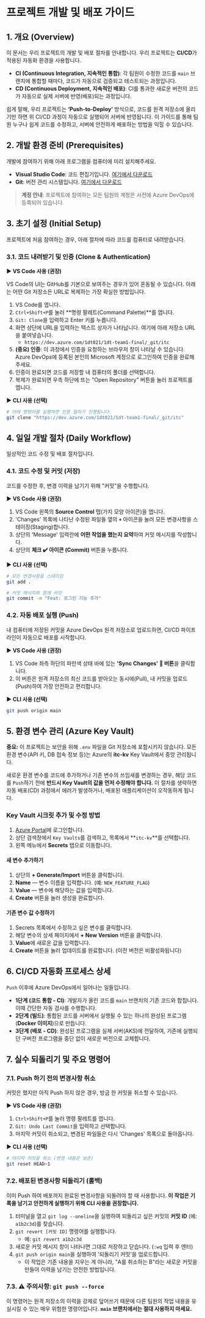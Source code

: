 # 프로젝트 개발 및 배포 가이드

## 1. 개요 (Overview)

이 문서는 우리 프로젝트의 개발 및 배포 절차를 안내합니다. 우리 프로젝트는 **CI/CD**가 적용된 자동화 환경을 사용합니다.

- **CI (Continuous Integration, 지속적인 통합)**: 각 팀원이 수정한 코드를 `main` 브랜치에 통합할 때마다, 코드가 자동으로 검증되고 테스트되는 과정입니다.
- **CD (Continuous Deployment, 지속적인 배포)**: CI를 통과한 새로운 버전의 코드가 자동으로 실제 서버에 반영(배포)되는 과정입니다.

쉽게 말해, 우리 프로젝트는 **‘Push-to-Deploy’** 방식으로, 코드를 원격 저장소에 올리기만 하면 위 CI/CD 과정이 자동으로 실행되어 서버에 반영됩니다. 이 가이드를 통해 팀원 누구나 쉽게 코드를 수정하고, 서버에 안전하게 배포하는 방법을 익힐 수 있습니다.

## 2. 개발 환경 준비 (Prerequisites)

개발에 참여하기 위해 아래 프로그램을 컴퓨터에 미리 설치해주세요.

- **Visual Studio Code**: 코드 편집기입니다. [여기에서 다운로드](https://code.visualstudio.com/)
- **Git**: 버전 관리 시스템입니다. [여기에서 다운로드](https://git-scm.com/downloads)

> **계정 안내**: 프로젝트에 참여하는 모든 팀원의 계정은 사전에 Azure DevOps에 등록되어 있습니다.

## 3. 초기 설정 (Initial Setup)

프로젝트에 처음 참여하는 경우, 아래 절차에 따라 코드를 컴퓨터로 내려받습니다.

### 3.1. 코드 내려받기 및 인증 (Clone & Authentication)

**▶️ VS Code 사용 (권장)**

VS Code의 UI는 GitHub를 기본으로 보여주는 경우가 있어 혼동될 수 있습니다. 아래는 어떤 Git 저장소든 URL로 복제하는 가장 확실한 방법입니다.

1.  VS Code를 엽니다.
2.  `Ctrl+Shift+P`를 눌러 **명령 팔레트(Command Palette)**를 엽니다.
3.  `Git: Clone`을 입력하고 Enter 키를 누릅니다.
4.  화면 상단에 URL을 입력하는 텍스트 상자가 나타납니다. 여기에 아래 저장소 URL을 붙여넣습니다.
    -   `https://dev.azure.com/1dt021/1dt-team1-final/_git/itc`
5.  **(중요) 인증**: 이 과정에서 인증을 요청하는 브라우저 창이 나타날 수 있습니다. Azure DevOps에 등록된 본인의 Microsoft 계정으로 로그인하여 인증을 완료해주세요.
6.  인증이 완료되면 코드를 저장할 내 컴퓨터의 폴더를 선택합니다.
7.  복제가 완료되면 우측 하단에 뜨는 "Open Repository" 버튼을 눌러 프로젝트를 엽니다.

**▶️ CLI 사용 (선택)**
```bash
# 아래 명령어를 실행하면 인증 절차가 진행됩니다.
git clone "https://dev.azure.com/1dt021/1dt-team1-final/_git/itc"
```

## 4. 일일 개발 절차 (Daily Workflow)

일상적인 코드 수정 및 배포 절차입니다.

### 4.1. 코드 수정 및 커밋 (저장)

코드를 수정한 후, 변경 이력을 남기기 위해 "커밋"을 수행합니다.

**▶️ VS Code 사용 (권장)**
1.  VS Code 왼쪽의 **Source Control** 탭(가지 모양 아이콘)을 엽니다.
2.  'Changes' 목록에 나타난 수정된 파일들 옆의 **`+`** 아이콘을 눌러 모든 변경사항을 스테이징(Staging)합니다.
3.  상단의 'Message' 입력란에 **어떤 작업을 했는지 요약**하여 커밋 메시지를 작성합니다.
4.  상단의 **체크 ✔️ 아이콘 (Commit)** 버튼을 누릅니다.

**▶️ CLI 사용 (선택)**
```bash
# 모든 변경사항을 스테이징
git add .

# 커밋 메시지와 함께 커밋
git commit -m "Feat: 로그인 기능 추가"
```

### 4.2. 자동 배포 실행 (Push)

내 컴퓨터에 저장된 커밋을 Azure DevOps 원격 저장소로 업로드하면, CI/CD 파이프라인이 자동으로 배포를 시작합니다.

**▶️ VS Code 사용 (권장)**
1.  VS Code 좌측 하단의 파란색 상태 바에 있는 **'Sync Changes' 🔄 버튼**을 클릭합니다.
2.  이 버튼은 원격 저장소의 최신 코드를 받아오는 동시에(Pull), 내 커밋을 업로드(Push)하여 가장 안전하고 편리합니다.

**▶️ CLI 사용 (선택)**
```bash
git push origin main
```

## 5. 환경 변수 관리 (Azure Key Vault)

**중요:** 이 프로젝트는 보안을 위해 `.env` 파일을 Git 저장소에 포함시키지 않습니다. 모든 환경 변수(API 키, DB 접속 정보 등)는 Azure의 **itc-kv** Key Vault에서 중앙 관리됩니다.

새로운 환경 변수를 코드에 추가하거나 기존 변수의 쓰임새를 변경하는 경우, 해당 코드를 `Push`하기 전에 **반드시 Key Vault의 값을 먼저 수정해야 합니다.** 이 절차를 생략하면 자동 배포(CD) 과정에서 에러가 발생하거나, 배포된 애플리케이션이 오작동하게 됩니다.

### Key Vault 시크릿 추가 및 수정 방법

1.  [Azure Portal](https://portal.azure.com/)에 로그인합니다.
2.  상단 검색창에서 `Key Vaults`를 검색하고, 목록에서 **`itc-kv`**를 선택합니다.
3.  왼쪽 메뉴에서 **Secrets** 탭으로 이동합니다.

#### 새 변수 추가하기
1.  상단의 **+ Generate/Import** 버튼을 클릭합니다.
2.  **Name** — 변수 이름을 입력합니다. (예: `NEW_FEATURE_FLAG`)
3.  **Value** — 변수에 해당하는 값을 입력합니다.
4.  **Create** 버튼을 눌러 생성을 완료합니다.

#### 기존 변수 값 수정하기
1.  Secrets 목록에서 수정하고 싶은 변수를 클릭합니다.
2.  해당 변수의 상세 페이지에서 **+ New Version** 버튼을 클릭합니다.
3.  **Value**에 새로운 값을 입력합니다.
4.  **Create** 버튼을 눌러 업데이트를 완료합니다. (이전 버전은 비활성화됩니다)

## 6. CI/CD 자동화 프로세스 상세

`Push` 이후에 Azure DevOps에서 일어나는 일들입니다.

-   **1단계 (코드 통합 - CI)**: 개발자가 올린 코드를 `main` 브랜치의 기존 코드와 합칩니다. 이때 간단한 자동 검사를 수행합니다.
-   **2단계 (빌드)**: 통합된 코드를 서버에서 실행될 수 있는 하나의 완성된 프로그램(**Docker 이미지**)으로 만듭니다.
-   **3단계 (배포 - CD)**: 완성된 프로그램을 실제 서버(AKS)에 전달하여, 기존에 실행되던 구버전 프로그램을 중단 없이 새로운 버전으로 교체합니다.

## 7. 실수 되돌리기 및 주요 명령어

### 7.1. Push 하기 전의 변경사항 취소

커밋은 했지만 아직 Push 하지 않은 경우, 방금 한 커밋을 취소할 수 있습니다.

**▶️ VS Code 사용 (권장)**
1.  `Ctrl+Shift+P`를 눌러 명령 팔레트를 엽니다.
2.  `Git: Undo Last Commit`을 입력하고 선택합니다.
3.  마지막 커밋이 취소되고, 변경된 파일들은 다시 'Changes' 목록으로 돌아옵니다.

**▶️ CLI 사용 (선택)**
```bash
# 마지막 커밋을 취소 (변경 내용은 보존)
git reset HEAD~1
```

### 7.2. 배포된 변경사항 되돌리기 (롤백)

이미 Push 하여 배포까지 완료된 변경사항을 되돌려야 할 때 사용합니다. **이 작업은 기록을 남기고 안전하게 실행하기 위해 CLI 사용을 권장합니다.**

1.  터미널을 열고 `git log --oneline`을 실행하여 되돌리고 싶은 커밋의 **커밋 ID** (예: `a1b2c3d`)를 찾습니다.
2.  `git revert [커밋 ID]` 명령어를 실행합니다.
    -   예: `git revert a1b2c3d`
3.  새로운 커밋 메시지 창이 나타나면 그대로 저장하고 닫습니다. (`:wq` 입력 후 엔터)
4.  `git push origin main`을 실행하여 '되돌리기 커밋'을 업로드합니다.
    -   이 작업은 기존 내용을 지우는 게 아니라, "A를 취소하는 B"라는 새로운 커밋을 만들어 이력을 남기는 안전한 방법입니다.

### 7.3. ⚠️ 주의사항: `git push --force`

이 명령어는 원격 저장소의 이력을 강제로 덮어쓰기 때문에 다른 팀원의 작업 내용을 유실시킬 수 있는 매우 위험한 명령어입니다. **`main` 브랜치에서는 절대 사용하지 마세요.**
